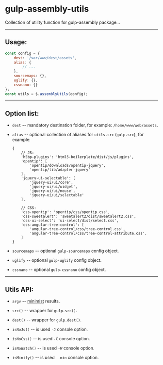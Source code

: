 # gulp-assembly-utils

Collection of utility function for gulp-assembly package...

---

## Usage:

```js
const config = {
    dest: '/var/www/dest/assets',
    alias: {
        // ...
    },
    sourcemaps: {},
    uglify: {},
    cssnano: {}
};
const utils = $.assemblyUtils(config);
```

---

## Option list:

*   `dest` -- mandatory destination folder, for example: `/home/www/web/assets`.

*   `alias` -- optional collection of aliases for `utils.src` (`gulp.src`), for example:

    ```
    {
        // JS:
        'h5bp-plugins': 'html5-boilerplate/dist/js/plugins',
        'opentip': [
            'opentip/downloads/opentip-jquery',
            'opentip/lib/adapter-jquery'
        ],
        'jquery-ui-selectable': [
            'jquery-ui/ui/core',
            'jquery-ui/ui/widget',
            'jquery-ui/ui/mouse',
            'jquery-ui/ui/selectable'
        ],

        // CSS:
        'css-opentip': 'opentip/css/opentip.css',
        'css-sweetalert': 'sweetalert2/dist/sweetalert2.css',
        'css-ui-select': 'ui-select/dist/select.css',
        'css-angular-tree-control': [
            'angular-tree-control/css/tree-control.css',
            'angular-tree-control/css/tree-control-attribute.css',
        ]
    }
    ```

*   `sourcemaps` -- optional `gulp-sourcemaps` config object.

*   `uglify` -- optional `gulp-uglify` config object.

*   `cssnano` -- optional `gulp-cssnano` config object.

---

## Utils API:

*   `argv` -- [minimist](https://github.com/substack/minimist) results.

*   `src()` -- wrapper for `gulp.src()`.

*   `dest()` -- wrapper for `gulp.dest()`.

*   `isNoJs()` -- is used `-J` console option.

*   `isNoCss()` -- is used `-C` console option.

*   `isNoWatch()` -- is used `-W` console option.

*   `isMinify()` -- is used `--min` console option.
